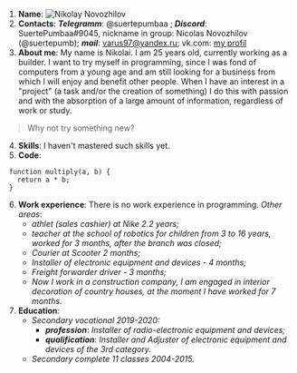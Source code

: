 1. **Name**: ![*Nikolay Novozhilov*](https://avatars.githubusercontent.com/u/118540482?s=400&u=62fe845565915113365c478ac806f4fc0090dbfd&v=4)
2. **Contacts**: ***Telegramm***: @suertepumbaa ; ***Discord***: SuertePumbaa#9045, nickname in group: Nicolas Novozhilov (@suertepumb); ***mail***: varus97@yandex.ru; vk.com: [my profil](https://vk.com/suertepumbaa)
3. **About me**: My name is Nikolai. I am 25 years old, currently working as a builder. I want to try myself in programming, since I was fond of computers from a young age and am still looking for a business from which I will enjoy and benefit other people. When I have an interest in a "project" (a task and/or the creation of something) I do this with passion and with the absorption of a large amount of information, regardless of work or study.

>Why not try something new?

4. **Skills**: I haven't mastered such skills yet.
5. **Code**:
```
 function multiply(a, b) {
   return a * b;
 }
```
6. **Work experience**: There is no work experience in programming.
*Other areas*:
   * *athlet (sales cashier) at Nike 2.2 years;*
   * *teacher at the school of robotics for children from 3 to 16 years, worked for 3 months, after the branch was closed;*
   * *Courier at Scooter 2 months;* 
   * *Installer of electronic equipment and devices - 4 months;*
   * *Freight forwarder driver - 3 months;*
   * *Now I work in a construction company, I am engaged in interior decoration of country houses, at the moment I have worked for 7 months.*
7. **Education**:
   * *Secondary vocational 2019-2020:*
        * ***profession***: *Installer of radio-electronic equipment and devices;*
        * ***qualification***: *Installer and Adjuster of electronic equipment and devices of the 3rd category.*
   * *Secondary complete 11 classes 2004-2015.*